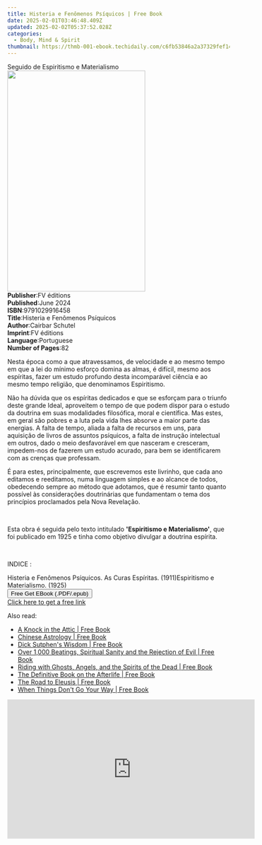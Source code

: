 ```yaml
---
title: Histeria e Fenômenos Psíquicos | Free Book
date: 2025-02-01T03:46:48.409Z
updated: 2025-02-02T05:37:52.028Z
categories:
  - Body, Mind & Spirit
thumbnail: https://thmb-001-ebook.techidaily.com/c6fb53846a2a37329fef14f1e534a4fe08b6b84d6dbd1f112a1b59537316654e.jpg
---
```

<main id="book-container">
  <div class="flex flex-col">
    <div class="book-brief flex-1 py-6 px-4 sm:p-6 md:py-10 md:px-8">
      <!-- brief-->
      <div class="book-brief-main">Seguido de Espiritismo e Materialismo</div>
    </div>
    <div
      class="book-meta-info flex-1 grid gap-4 col-start-1 col-end-3 row-start-1 sm:mb-6 sm:grid-cols-4 lg:gap-6 lg:col-start-2 lg:row-end-6 lg:row-span-6 lg:mb-0"
    >
      <div
        class="book-meta-info-left place-content-center mt-4 p-4 text-sm leading-6 col-start-2 col-span-2 dark:text-slate-400"
      >
        <img
          class="w-full h-500 object-cover rounded-lg sm:h-255 sm:col-span-2 lg:col-span-full"
          src="https://img-001-ebook.techidaily.com/27128ff2052a1b82549d63da6ad0bf82599f516f65cbc072d487895391ab0074.jpg"
          alt=""
          width="312"
          height="500"
        />
      </div>
      <div
        class="book-meta-info-right mt-2 col-start-1 row-start-2 col-span-3 self-center"
      >
        <!-- meta data  -->
        <div class="flex flex-col px-4 md:px-8">
          <div class="flex-1">
            <strong>Publisher</strong>:<span class="px-2">FV éditions</span>
          </div>
          <div class="flex-1">
            <strong>Published</strong>:<span class="px-2">June 2024</span>
          </div>
          <div class="flex-1">
            <strong>ISBN</strong>:<span class="px-2">9791029916458</span>
          </div>
          <div class="flex-1">
            <strong>Title</strong>:<span class="px-2"
              >Histeria e Fenômenos Psíquicos</span
            >
          </div>
          <div class="flex-1">
            <strong>Author</strong>:<span class="px-2">Cairbar Schutel</span>
          </div>
          <div class="flex-1">
            <strong>Imprint</strong>:<span class="px-2">FV éditions</span>
          </div>
          <div class="flex-1">
            <strong>Language</strong>:<span class="px-2">Portuguese</span>
          </div>
          <div class="flex-1">
            <strong>Number of Pages</strong>:<span class="px-2">82</span>
          </div>
        </div>
      </div>
    </div>
    <div class="book-description flex-1 py-6 px-4 sm:p-6 md:py-10 md:px-8">
      <div class="book-description-main">
        <div accordion-content="" id="description">
          <p>
            Nesta época como a que atravessamos, de velocidade e ao mesmo tempo
            em que a lei do mínimo esforço domina as almas, é difícil, mesmo aos
            espíritas, fazer um estudo profundo desta incomparável ciência e ao
            mesmo tempo religião, que denominamos Espiritismo.
          </p>
          <p>
            Não ha dúvida que os espíritas dedicados e que se esforçam para o
            triunfo deste grande Ideal, aproveitem o tempo de que podem dispor
            para o estudo da doutrina em suas modalidades filosófica, moral e
            científica. Mas estes, em geral são pobres e a luta pela vida lhes
            absorve a maior parte das energias. A falta de tempo, aliada a falta
            de recursos em uns, para aquisição de livros de assuntos psíquicos,
            a falta de instrução intelectual em outros, dado o meio desfavorável
            em que nasceram e cresceram, impedem-nos de fazerem um estudo
            acurado, para bem se identificarem com as crenças que professam.
          </p>
          <p>
            É para estes, principalmente, que escrevemos este livrinho, que cada
            ano editamos e reeditamos, numa linguagem simples e ao alcance de
            todos, obedecendo sempre ao método que adotamos, que é resumir tanto
            quanto possível às considerações doutrinárias que fundamentam o tema
            dos princípios proclamados pela Nova Revelação.
          </p>
          <p><br /></p>
          <p>
            Esta obra é seguida pelo texto intitulado
            <strong>'Espiritismo e Materialismo'</strong>, que foi publicado em
            1925 e tinha como objetivo divulgar a doutrina espírita.
          </p>
          <p><br /></p>
          <p>INDICE :</p>
          <span contenteditable="false" class="ql-ui"></span>Histeria e
          Fenômenos Psíquicos. As Curas Espíritas. (1911)<span
            contenteditable="false"
            class="ql-ui"
          ></span
          >Espiritismo e Materialismo. (1925)
        </div>
        <div class="accordion-fader"></div>
      </div>
    </div>
    <div class="book-excerpts flex-1 py-6 px-4 sm:p-6 md:py-10 md:px-8"></div>
    <div
      class="book-about-author flex-1 py-6 px-4 sm:p-6 md:py-10 md:px-8"
    ></div>
    <div class="book-free-get flex-1 py-6 px-4 sm:p-6 md:py-10 md:px-8">
      <button
        id="btn-free-get"
        class="bg-blue-500 hover:bg-blue-700 text-white font-bold py-2 px-4 rounded"
      >
        Free Get EBook (.PDF/.epub)
      </button>
      <div id="countdown-display" class="px-2 text-lg mt-2"></div>
      <a
        id="free-link"
        class="hidden bg-blue-500 hover:bg-blue-700 text-white font-bold py-2 px-4 rounded"
        href="https://www.ebooks.com/en-us/book/211373540/histeria-e-fen-menos-ps-quicos/cairbar-schutel/"
        target="_blank"
        >Click here to get a free link</a
      >
    </div>
    <script>
      let countdownTime = 0;
      let countdownInterval = null;
      document
        .getElementById('btn-free-get')
        .addEventListener('click', startCountdown);
      function startCountdown() {
        countdownTime = new Date().getTime() + 60000 * 3;
        countdownInterval = setInterval(updateCountdown, 1000);
        document.getElementById('btn-free-get').disabled = true;
        document
          .getElementById('btn-free-get')
          .classList.add('bg-gray-500', 'cursor-not-allowed');
      }
      function updateCountdown() {
        let currentTime = new Date().getTime();
        let timeLeft = countdownTime - currentTime;
        let secondsLeft = Math.floor(timeLeft / 1000);
        document.getElementById('countdown-display').innerHTML =
          `Remaining time: ${secondsLeft} seconds.`;
        if (secondsLeft <= 0) {
          clearInterval(countdownInterval);
          document.getElementById('btn-free-get').classList.add('hidden');
          document.getElementById('free-link').classList.remove('hidden');
          document.getElementById('countdown-display').innerHTML = '';
        }
      }
    </script>
  </div>
</main>

<ins class="adsbygoogle"
      style="display:block"
      data-ad-client="ca-pub-7571918770474297"
      data-ad-slot="8358498916"
      data-ad-format="auto"
      data-full-width-responsive="true"></ins>
    

<span class="atpl-alsoreadstyle">Also read:</span>
<div><ul>
<li><a href="https://novels-ebooks.techidaily.com/210829943-9781977240408-a-knock-in-the-attic/"><u>A Knock in the Attic | Free Book</u></a></li>
<li><a href="https://novels-ebooks.techidaily.com/210829648-9781398834682-chinese-astrology/"><u>Chinese Astrology | Free Book</u></a></li>
<li><a href="https://novels-ebooks.techidaily.com/210829857-9781722527853-dick-sutphens-wisdom/"><u>Dick Sutphen's Wisdom | Free Book</u></a></li>
<li><a href="https://novels-ebooks.techidaily.com/210830072-9781977219749-over-1000-beatings-spiritual-sanity-and-the-rejection-of-evil/"><u>Over 1,000 Beatings, Spiritual Sanity and the Rejection of Evil | Free Book</u></a></li>
<li><a href="https://novels-ebooks.techidaily.com/210829892-9781977234261-riding-with-ghosts-angels-and-the-spirits-of-the-dead/"><u>Riding with Ghosts, Angels, and the Spirits of the Dead | Free Book</u></a></li>
<li><a href="https://novels-ebooks.techidaily.com/210830221-9781977236920-the-definitive-book-on-the-afterlife/"><u>The Definitive Book on the Afterlife | Free Book</u></a></li>
<li><a href="https://novels-ebooks.techidaily.com/210829181-9781623177768-the-road-to-eleusis/"><u>The Road to Eleusis | Free Book</u></a></li>
<li><a href="https://novels-ebooks.techidaily.com/210828188-9780525507475-when-things-dont-go-your-way/"><u>When Things Don't Go Your Way | Free Book</u></a></li>
</ul></div>

<!-- affiliate ads begin -->
<iframe width="560" height="315" src="https://www.youtube.com/embed/j5gTm5KxtQ0?si=onF1rBS2nEM5nLGg" title="YouTube video player" frameborder="0" allow="accelerometer; autoplay; clipboard-write; encrypted-media; gyroscope; picture-in-picture; web-share" referrerpolicy="strict-origin-when-cross-origin" allowfullscreen></iframe>
<!-- affiliate ads end -->

